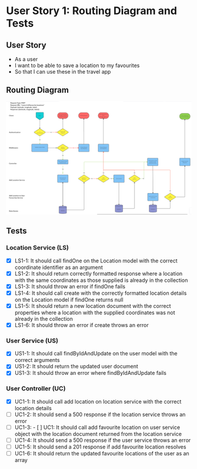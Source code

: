 # User Story 1: Routing Diagram and Tests

## User Story

- As a user
- I want to be able to save a location to my favourites
- So that I can use these in the travel app

## Routing Diagram

![User story 1 Routing diagram](./images/user-story-1-routing-diagram.PNG)

## Tests

### Location Service (LS)

- [x] LS1-1: It should call findOne on the Location model with the correct coordinate identifier as an argument
- [x] LS1-2: It should return correctly formatted response where a location with the same coordinates as those supplied is already in the collection
- [x] LS1-3: It should throw an error if findOne fails
- [x] LS1-4: It should call create with the correctly formatted location details on the Location model if findOne returns null
- [x] LS1-5: It should return a new location document with the correct properties where a location with the supplied coordinates was not already in the collection
- [x] LS1-6: It should throw an error if create throws an error

### User Service (US)

- [x] US1-1: It should call findByIdAndUpdate on the user model with the correct arguments
- [x] US1-2: It should return the updated user document
- [x] US1-3: It should throw an error where findByIdAndUpdate fails

### User Controller (UC)

- [x] UC1-1: It should call add location on location service with the correct location details
- [ ] UC1-2: It should send a 500 response if the location service throws an error
- [ ] UC1-3: - [ ] UC1: It should call add favourite location on user service object with the location document returned from the location service
- [ ] UC1-4: It should send a 500 response if the user service throws an error
- [ ] UC1-5: It should send a 201 response if add favourite location resolves
- [ ] UC1-6: It should return the updated favourite locations of the user as an array
